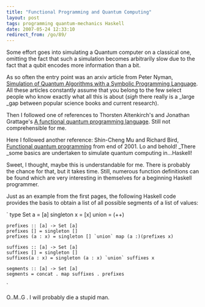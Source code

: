 ```yaml
---
title: "Functional Programming and Quantum Computing"
layout: post
tags: programming quantum-mechanics Haskell
date: 2007-05-24 12:33:10
redirect_from: /go/89/
---
```


Some effort goes into simulating a Quantum computer on a classical one, omitting the fact that such a simulation becomes arbitrarily slow due to the fact that a qubit encodes more information than a bit.

As so often the entry point was an arxiv article from Peter Nyman, [Simulation of Quantum Algorithms with a Symbolic Programming Language](http://arxiv.org/abs/0705.3333). All these articles constantly assume that you belong to the few select people who know exactly what all this is about (*sigh* there really is a _large _gap between popular science books and current research).

Then I followed one of references to Thorsten Altenkirch's and Jonathan Grattage's [A functional quantum programming language](http://www.cs.nott.ac.uk/~txa/publ/qml.pdf). Still not comprehensible for me. 

Here I followed another reference: Shin-Cheng Mu and Richard Bird, [Functional quantum programming](http://web.comlab.ox.ac.uk/oucl/work/richard.bird/online/MuBird2001Functional.pdf) from end of 2001. Lo and behold! _There _some basics are undertaken to simulate quantum computing in...Haskell!

Sweet, I thought, maybe this is understandable for me. There is probably the chance for that, but it takes time. Still, numerous function definitions can be found which are very interesting in themselves for a beginning Haskell programmer.

Just as an example from the first pages, the following Haskell code provides the basis to obtain a list of all possible segments of a list of values:

`
	type Set a = [a]
	singleton x = [x] 
	union = (++)

	prefixes :: [a] -> Set [a]
	prefixes [] = singleton []
	prefixes (a : x) = singleton [] `union` map (a :)(prefixes x)

	suffixes :: [a] -> Set [a]
	suffixes [] = singleton []
	suffixes(a : x) = singleton (a : x) `union` suffixes x

	segments :: [a] -> Set [a]
	segments = concat . map suffixes . prefixes
`

O..M..G . I will probably die a stupid man.
